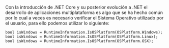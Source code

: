 Con la introducción de .NET Core y su posterior evolución a .NET el desarrollo de aplicaciones multiplataforma es algo que se ha hecho común por lo cual a veces es necesario verificar el Sistema Operativo utilizado por el usuario, para ello podemos utilizar lo siguiente:

```
bool isWindows = RuntimeInformation.IsOSPlatform(OSPlatform.Windows);
bool isWindows = RuntimeInformation.IsOSPlatform(OSPlatform.Linux);
bool isWindows = RuntimeInformation.IsOSPlatform(OSPlatform.OSX);
```